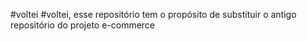 #voltei
#voltei, esse repositório tem o propósito de substituir o antigo repositório do projeto e-commerce
